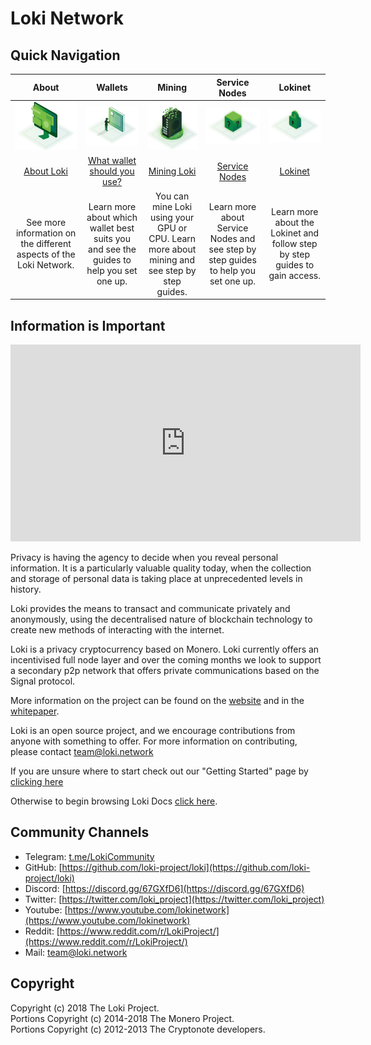 # Loki Network

## Quick Navigation

|                              **About**                             	|                                                                                            **Wallets**                                                                                           	|                                           **Mining**                                           	|                                  **Service Nodes**                                 	|                                 **Lokinet**                                 	|
|:------------------------------------------------------------------:	|:------------------------------------------------------------------------------------------------------------------------------------------------------------------------------------------------:	|:----------------------------------------------------------------------------------------------:	|:----------------------------------------------------------------------------------:	|:---------------------------------------------------------------------------:	|
|                 ![Logo](assets/images/loki_sample.png)                	|                                                                            ![Wallets](assets/images/LokiInterface.png)                                                                           	|                             ![Mining](assets/images/LokiMining.png)                            	|                     ![ServiceNodes](assets/images/LokiBox.png)                     	|                   ![Lokinet](assets/images/LokiSecure.png)                  	|
|               [About Loki](Introduction/LokiNetwork)               	|                                                                      [What wallet should you use?](Wallets/WalletsOverview)                                                                      	|                              [Mining Loki](Mining/MiningOverview)                              	|                      [Service Nodes](ServiceNodes/SNOverview)                      	|                      [Lokinet](Lokinet/LokinetOverview)                     	|
| See more information on the different aspects of the Loki Network. 	| Learn more about which wallet best suits you and see the guides to help you set one up. 	| You can mine Loki using your GPU or CPU.  Learn more about mining and see step by step guides. 	| Learn more about Service Nodes and see step by step guides to help you set one up. 	| Learn more about the Lokinet and follow step by step guides to gain access. 	|

## Information is Important

<center><iframe width="560" height="315" src="https://www.youtube.com/embed/Lykh-NqkKys" frameborder="0" allow="autoplay; encrypted-media" allowfullscreen></iframe></center>

Privacy is having the agency to decide when you reveal personal information. It is a particularly valuable quality today, when the collection and storage of personal data is taking place at unprecedented levels in history.

Loki provides the means to transact and communicate privately and anonymously, using the decentralised nature of blockchain technology to create new methods of interacting with the internet.

Loki is a privacy cryptocurrency based on Monero. Loki currently offers an incentivised full node layer and over the coming months we look to support a secondary p2p network that offers private communications based on the Signal protocol.

More information on the project can be found on the [website](https://www.loki.network) and in the [whitepaper](https://loki.network/wp-content/uploads/2018/10/LokiWhitepaperV3_1.pdf).

Loki is an open source project, and we encourage contributions from anyone with something to offer. For more information on contributing, please contact team@loki.network

If you are unsure where to start check out our "Getting Started" page by [clicking here](Introduction/GettingStarted.md)

Otherwise to begin browsing Loki Docs [click here](Introduction/LokiNetwork.md).

## Community Channels

- Telegram: [t.me/LokiCommunity](https://t.me/LokiCommunity)
- GitHub: [https://github.com/loki-project/loki](https://github.com/loki-project/loki)
- Discord: [https://discord.gg/67GXfD6](https://discord.gg/67GXfD6)
- Twitter: [https://twitter.com/loki_project](https://twitter.com/loki_project)
- Youtube: [https://www.youtube.com/lokinetwork](https://www.youtube.com/lokinetwork)
- Reddit: [https://www.reddit.com/r/LokiProject/](https://www.reddit.com/r/LokiProject/)
- Mail: [team@loki.network](mailto:team@loki.network)

## Copyright

Copyright (c) 2018 The Loki Project.   
Portions Copyright (c) 2014-2018 The Monero Project.   
Portions Copyright (c) 2012-2013 The Cryptonote developers.

